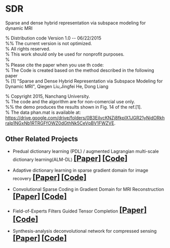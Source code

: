 # SDR
Sparse and dense hybrid representation via subspace modeling for dynamic MRI

%   Distribution code Version 1.0 -- 06/22/2015     
%%   The current version is not optimized.   
%   All rights reserved.   
%   This work should only be used for nonprofit purposes.   
%   
%   Please cite the paper when you use th code:   
%   The Code is created based on the method described in the following paper     
%   [1] "Sparse and Dense Hybrid Representation via Subspace Modeling for Dynamic MRI", Qiegen Liu,Jingfei He, Dong Liang    
    
%   Copyright 2015, Nanchang University.    
%   The code and the algorithm are for non-comercial use only.    
%%   the demo produces the results shown in Fig. 14 of the ref.[1].    
% The data phan.mat is available at: https://drive.google.com/drive/folders/0B3EiIvcKNZj8fkplX1JGR21yNjdORkhralp1NGxNb1RTRGFfOWZ0dGthNk5CeVpBV1FWZVE. 

## Other Related Projects
  * Predual dictionary learning (PDL) / augmented Lagrangian multi-scale dictionary learning(ALM-DL) [<font size=5>**[Paper]**</font>](http://www.escience.cn/people/liuqiegen/index.html;jsessionid=5E20FEE3694E8BB3249B64202A8E25C8-n1)   [<font size=5>**[Code]**</font>](https://github.com/yqx7150/PDL_ALM_DL_code) 

  * Adaptive dictionary learning in sparse gradient domain for image recovery [<font size=5>**[Paper]**</font>](https://ieeexplore.ieee.org/document/6578193/)   [<font size=5>**[Code]**</font>](https://github.com/yqx7150/GradDL) 
  
  * Convolutional Sparse Coding in Gradient Domain for MRI Reconstruction [<font size=5>**[Paper]**</font>](http://html.rhhz.net/ZDHXBZWB/html/2017-10-1841.htm)   [<font size=5>**[Code]**</font>](https://github.com/yqx7150/GradCSC)
    
  * Field-of-Experts Filters Guided Tensor Completion [<font size=5>**[Paper]**</font>](https://ieeexplore.ieee.org/document/8291751/similar#similar)   [<font size=5>**[Code]**</font>](https://github.com/yqx7150/FoE_STDC)
  
  * Synthesis-analysis deconvolutional network for compressed sensing [<font size=5>**[Paper]**</font>](https://ieeexplore.ieee.org/document/8296620)   [<font size=5>**[Code]**</font>](https://github.com/yqx7150/SADN)



